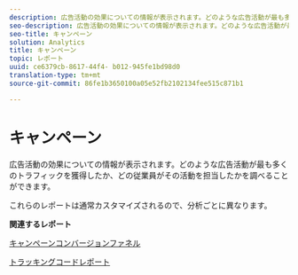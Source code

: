 ```yaml
---
description: 広告活動の効果についての情報が表示されます。どのような広告活動が最も多くのトラフィックを獲得したか、どの従業員がその活動を担当したかを調べることができます。
seo-description: 広告活動の効果についての情報が表示されます。どのような広告活動が最も多くのトラフィックを獲得したか、どの従業員がその活動を担当したかを調べることができます。
seo-title: キャンペーン
solution: Analytics
title: キャンペーン
topic: レポート
uuid: ce6379cb-8617-44f4- b012-945fe1bd98d0
translation-type: tm+mt
source-git-commit: 86fe1b3650100a05e52fb2102134fee515c871b1

---
```



# キャンペーン

広告活動の効果についての情報が表示されます。どのような広告活動が最も多くのトラフィックを獲得したか、どの従業員がその活動を担当したかを調べることができます。

これらのレポートは通常カスタマイズされるので、分析ごとに異なります。

**関連するレポート**

[キャンペーンコンバージョンファネル](../../../components/c-variables/dimensionslist/reports-campaign-conversion-funnel.md#concept_DEF0050F45F74EC8BB08CDA03BB03A59)

[トラッキングコードレポート](../../../components/c-variables/dimensionslist/reports-tracking-codes.md#concept_CBCAE87060BC4BE1A335DDCA6F4396FB)
